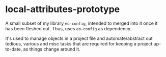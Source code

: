 # local-attributes-prototype

A small subset of my library `eo-config`, intended to merged into it once it has been fleshed out. Thus, uses `eo-config` as dependency.

It's used to manage objects in a project file and automate/abstract out tedious, various and misc tasks that are required for keeping a project up-to-date, as things change around it.